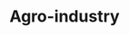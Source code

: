 ---
title: Agro-industry
longTitle: 'Agro-industry'
tags:
- gccommon
usedFor:
- "[[Agri-food industry]]"
---